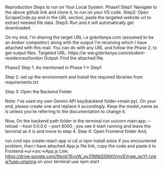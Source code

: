 Reproduction Steps to run on Your Local System. 
Phase1
Step1: Navigate to the above github link and clone it, to run on your VS code. 
Step2: Open ScrapeCode.py and in the URL section, paste the targeted website url to extract needed file data. 
Step3: Run and it will automatically get downloaded.

On my end, I'm sharing the target URL i.e gobritanya.com (assumed to be an Amber competitor) along with the output I’m receiving which I have attached with this mail. You can do with any URL and follow the Phase 2, to get output files. 
Targeted URL: https://w ww.gobritanya.com/student-residences/london
Output: Find the attached file.

Phase2
Step 1: As mentioned in Phase 1-> Step1

Step 2: set up the environment and Install the required libraries from requirements.txt

Step 3: Open the Backend Folder

Note: I’ve used my own Gemini API key(backend folder->main.py). On your end, please create one and replace it accordingly. Keep the model_name as is unless you're referring to the documentation to change it.

Now, On the backend path folder in the terminal run uvicorn main:app --reload --host 0.0.0.0 --port 8000 , you see it start running and leave the terminal as it is and move to step 4.
Step 4: Open Frontend folder And,

run cmd npx create-react-app ui
cd ui
npm install axios
if you encountered problem, then i have attached App.js file link, copy the code and paste it to Frontend->ui->src->App.js Link: https://drive.google.com/file/d/1EvxW_qy31MtbSSNXIVnjcEVrwe_gxYI-/view?usp=sharing
on your terminal use npm start
